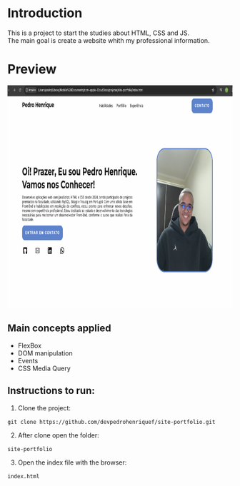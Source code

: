 # Introduction

This is a project to start the studies about HTML, CSS and JS.  
The main goal is create a website whith my professional information.

# Preview

<img src= "https://github.com/devpedrohenriquef/site-portfolio/blob/main/printproject.png" height= "500"/>

## Main concepts applied

- FlexBox
- DOM manipulation
- Events
- CSS Media Query

## Instructions to run:

1. Clone the project:

```
git clone https://github.com/devpedrohenriquef/site-portfolio.git
```

2. After clone open the folder:

```
site-portfolio
```

3. Open the index file with the browser:

```
index.html
```
